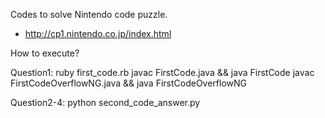Codes to solve Nintendo code puzzle.
- http://cp1.nintendo.co.jp/index.html

How to execute?

Question1:
 ruby first_code.rb
 javac FirstCode.java && java FirstCode
 javac FirstCodeOverflowNG.java && java FirstCodeOverflowNG

Question2-4:
 python second_code_answer.py
